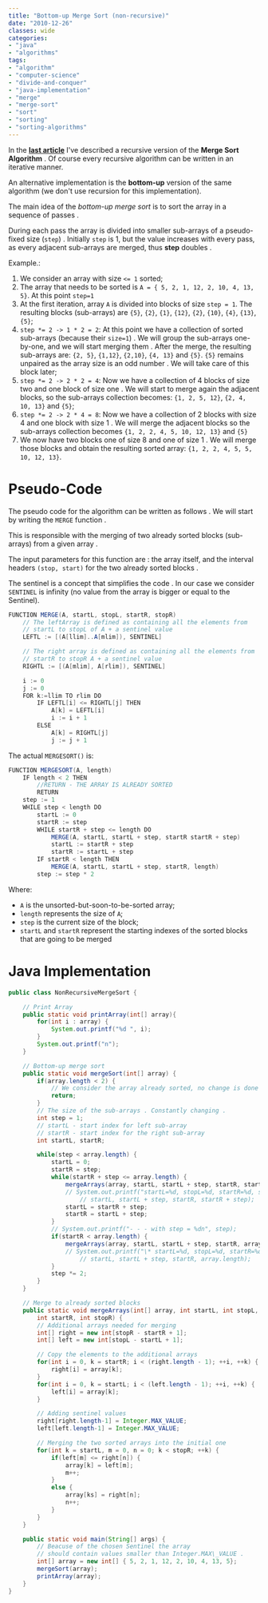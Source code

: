```yaml
---
title: "Bottom-up Merge Sort (non-recursive)"
date: "2010-12-26"
classes: wide
categories:
- "java"
- "algorithms"
tags:
- "algorithm"
- "computer-science"
- "divide-and-conquer"
- "java-implementation"
- "merge"
- "merge-sort"
- "sort"
- "sorting"
- "sorting-algorithms"
---
```


In the [**last article**](/2010/12/22/the-merge-sort-algorithm-implementation-in-java/) I've described a recursive version of the **Merge Sort Algorithm** . Of course every recursive algorithm can be written in an iterative manner. 

An alternative implementation is the **bottom-up** version of the same algorithm (we don't use recursion for this implementation).

The main idea of the _bottom-up merge sort_ is to sort the array in a sequence of passes . 

During each pass the array is divided into smaller sub-arrays of a pseudo-fixed size (`step`) . Initially `step` is 1, but the value increases with every pass, as every adjacent sub-arrays are merged, thus **step** doubles .

Example.:

1. We consider an array with size `<= 1` sorted; 
2. The array that needs to be sorted is `A = { 5, 2, 1, 12, 2, 10, 4, 13, 5}`. At this point `step=1` 
3. At the first iteration, array `A` is divided into blocks of size `step = 1`. The resulting blocks (sub-arrays) are `{5}`, `{2}`, `{1}`, `{12}`, `{2}`, `{10}`, `{4}`, `{13}`, `{5}`; 
4. `step *= 2 -> 1 * 2 = 2`: At this point we have a collection of sorted sub-arrays (because their `size=1`) . We will group the sub-arrays one-by-one, and we will start merging them . After the merge, the resulting sub-arrays are: `{2, 5}`, `{1,12}`, `{2,10}`, `{4, 13}` and `{5}`. `{5}` remains unpaired as the array size is an odd number . We will take care of this block later;
5. `step *= 2 -> 2 * 2 = 4`: Now we have a collection of 4 blocks of size two and one block of size one . We will start to merge again the adjacent blocks, so the sub-arrays collection becomes: `{1, 2, 5, 12}`, `{2, 4, 10, 13}` and `{5}`;
6. `step *= 2 -> 2 * 4 = 8`: Now we have a collection of 2 blocks with size 4 and one block with size 1 . We will merge the adjacent blocks so the sub-arrays collection becomes `{1, 2, 2, 4, 5, 10, 12, 13}` and `{5}` 
7. We now have two blocks one of size 8 and one of size 1 . We will merge those blocks and obtain the resulting sorted array: `{1, 2, 2, 4, 5, 5, 10, 12, 13}`.

# Pseudo-Code
  
The pseudo code for the algorithm can be written as follows . We will start by writing the `MERGE` function . 

This is responsible with the merging of two already sorted blocks (sub-arrays) from a given array . 

The input parameters for this function are : the array itself, and the interval headers `(stop, start)` for the two already sorted blocks . 

The sentinel is a concept that simplifies the code . In our case we consider `SENTINEL` is infinity (no value from the array is bigger or equal to the Sentinel).


```java
FUNCTION MERGE(A, startL, stopL, startR, stopR)
    // The leftArray is defined as containing all the elements from
    // startL to stopL of A + a sentinel value 
    LEFTL := [(A[llim]..A[mlim]), SENTINEL]

    // The right array is defined as containing all the elements from
    // startR to stopR A + a sentinel value
    RIGHTL := [(A[mlim], A[rlim]), SENTINEL]

    i := 0
    j := 0
    FOR k:=llim TO rlim DO
        IF LEFTL[i] <= RIGHTL[j] THEN
            A[k] = LEFTL[i]
            i := i + 1
        ELSE
            A[k] = RIGHTL[j]
            j := j + 1
```

The actual `MERGESORT()` is:

```java
FUNCTION MERGESORT(A, length)
	IF length < 2 THEN
		//RETURN - THE ARRAY IS ALREADY SORTED
		RETURN
	step := 1
	WHILE step < length DO
		startL := 0
		startR := step
		WHILE startR + step <= length DO
			MERGE(A, startL, startL + step, startR startR + step)
			startL := startR + step
			startR := startL + step
		IF startR < length THEN
			MERGE(A, startL, startL + step, startR, length)
		step := step * 2
```


Where:
* `A` is the unsorted-but-soon-to-be-sorted array;
* `length` represents the size of `A`;
* `step` is the current size of the block;
* `startL` and `startR` represent the starting indexes of the sorted blocks that are going to be merged

# Java Implementation

```java
public class NonRecursiveMergeSort {

	// Print Array
    public static void printArray(int[] array){
        for(int i : array) {
            System.out.printf("%d ", i);
        }
        System.out.printf("n");
    }

	// Bottom-up merge sort
	public static void mergeSort(int[] array) {
		if(array.length < 2) {
			// We consider the array already sorted, no change is done
			return;
		}
		// The size of the sub-arrays . Constantly changing .
		int step = 1;
		// startL - start index for left sub-array
		// startR - start index for the right sub-array
		int startL, startR;

		while(step < array.length) {
			startL = 0;
			startR = step;
			while(startR + step <= array.length) {
				mergeArrays(array, startL, startL + step, startR, startR + step);
				// System.out.printf("startL=%d, stopL=%d, startR=%d, stopR=%dn",
					// startL, startL + step, startR, startR + step);
				startL = startR + step;
				startR = startL + step;
			}
			// System.out.printf("- - - with step = %dn", step);
			if(startR < array.length) {
				mergeArrays(array, startL, startL + step, startR, array.length);
				// System.out.printf("\* startL=%d, stopL=%d, startR=%d, stopR=%dn",
					// startL, startL + step, startR, array.length);
			}
			step *= 2;
		}
	}

	// Merge to already sorted blocks
	public static void mergeArrays(int[] array, int startL, int stopL,
		int startR, int stopR) {
		// Additional arrays needed for merging
		int[] right = new int[stopR - startR + 1];
		int[] left = new int[stopL - startL + 1];

		// Copy the elements to the additional arrays
		for(int i = 0, k = startR; i < (right.length - 1); ++i, ++k) {
			right[i] = array[k];
		}
		for(int i = 0, k = startL; i < (left.length - 1); ++i, ++k) {
			left[i] = array[k];
		}

		// Adding sentinel values
		right[right.length-1] = Integer.MAX_VALUE;
		left[left.length-1] = Integer.MAX_VALUE;

		// Merging the two sorted arrays into the initial one
		for(int k = startL, m = 0, n = 0; k < stopR; ++k) {
			if(left[m] <= right[n]) {
				array[k] = left[m];
				m++;
			}
			else {
				array[ks] = right[n];
				n++;
			}
		}
	}

	public static void main(String[] args) {
		// Beacuse of the chosen Sentinel the array
		// should contain values smaller than Integer.MAX\_VALUE .
		int[] array = new int[] { 5, 2, 1, 12, 2, 10, 4, 13, 5};
		mergeSort(array);
		printArray(array);
	}
}
```

